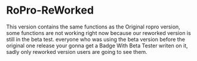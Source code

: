 # RoPro-ReWorked

This version contains the same functions as the Original ropro version, some functions are not working right now because our reworked version is still in the beta test.
everyone who was using the beta version before the original one release your gonna get a Badge With Beta Tester writen on it, sadly only reworked version users are going to see them.
